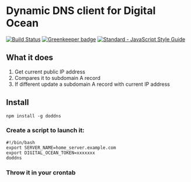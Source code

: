 # Dynamic DNS client for Digital Ocean

[![Build Status](https://travis-ci.org/hyperlink/do-dynamic-dns.svg?branch=master)](https://travis-ci.org/hyperlink/do-dynamic-dns) [![Greenkeeper badge](https://badges.greenkeeper.io/hyperlink/do-dynamic-dns.svg)](https://greenkeeper.io/) [![Standard - JavaScript Style Guide](https://img.shields.io/badge/code_style-standard-brightgreen.svg)](http://standardjs.com/)

## What it does

1. Get current public IP address
2. Compares it to subdomain A record
3. If different update a subdomain A record with current IP address

## Install

```
npm install -g doddns
```

### Create a script to launch it:

```
#!/bin/bash
export SERVER_NAME=home_server.example.com
export DIGITAL_OCEAN_TOKEN=xxxxxxx
doddns
```

### Throw it in your crontab


